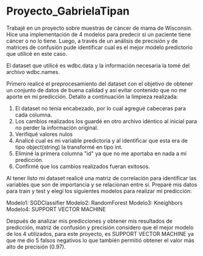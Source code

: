 # Proyecto_GabrielaTipan

Trabajé en un proyecto sobre muestras de cáncer de mama de Wisconsin. Hice una
implementación de 4 modelos para predecir si un paciente tiene cáncer o no lo tiene.
Luego, a través de un análisis de precisión y de matrices de confusión pude identificar
cual es el mejor modelo predictorio que utilicé en este caso.

El dataset que utilicé es wdbc.data y la información necesaria la tomé del archivo 
wdbc.names.

Primero realicé el preprocesamiento del dataset con el objetivo de obtener un conjunto de 
datos de buena calidad y así evitar contenido que no me aporte en mi predicción.
Detallo a continuación la limpieza realizada:

1. El dataset no tenía encabezado, por lo cual agregué cabeceras para cada columna.
2. Los cambios realizados los guardé en otro archivo idéntico al inicial para no perder la información original.
3. Verifiqué valores nulos
4. Analicé cual es mi variable predictoria y al identificar que esta era de tipo object(string) la transformé
en tipo int.
5. Eliminé la primera columna "id" ya que no me aportaba en nada a mi predicción.
6. Confirmé que los cambios realizados fueran exitosos.

Al tener listo mi dataset realicé una matriz de correlación para identificar las variables que son de 
importancia y se relacionan entre sí. Preparé mis datos para train y test y elegí los siguientes modelos
para realizar mi predicción:

Modelo1: SGDClassifier
Modelo2: RandomForest
Modelo3: Kneighbors
Modelo4: SUPPORT VECTOR MACHINE

Después de analizar mis predicciones y obtener mis resultados de predicción, matriz de confusión y precisión 
considero que el mejor modelo de los 4 utilizados, para este proyecto, es SUPPORT VECTOR MACHINE ya que me dio 
5 falsos negativos lo que también permitió obtener el valor más alto de precisión (0.97).
